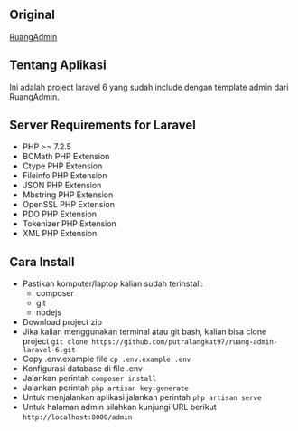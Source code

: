 ## Original
[RuangAdmin](https://github.com/indrijunanda/RuangAdmin)

## Tentang Aplikasi
Ini adalah project laravel 6 yang sudah include dengan template admin dari RuangAdmin.

## Server Requirements for Laravel
- PHP >= 7.2.5
- BCMath PHP Extension
- Ctype PHP Extension
- Fileinfo PHP Extension
- JSON PHP Extension
- Mbstring PHP Extension
- OpenSSL PHP Extension
- PDO PHP Extension
- Tokenizer PHP Extension
- XML PHP Extension

## Cara Install
- Pastikan komputer/laptop kalian sudah terinstall:
    - composer
    - git
    - nodejs
- Download project zip
- Jika kalian menggunakan terminal atau git bash, kalian bisa clone project ```git clone https://github.com/putralangkat97/ruang-admin-laravel-6.git```
- Copy .env.example file ```cp .env.example .env```
- Konfigurasi database di file .env
- Jalankan perintah ```composer install```
- Jalankan perintah ```php artisan key:generate```
- Untuk menjalankan aplikasi jalankan perintah ```php artisan serve```
- Untuk halaman admin silahkan kunjungi URL berikut ```http://localhost:8000/admin```
